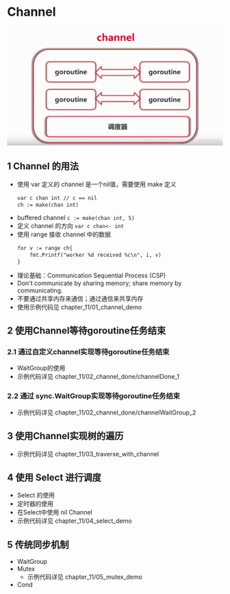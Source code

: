 # Channel

![](images/db313d7a.png)

## 1 Channel 的用法
- 使用 var 定义的 channel 是一个nil值，需要使用 make 定义
   ```
   var c chan int // c == nil
   ch := make(chan int)  
   ```
- buffered channel `c := make(chan int, 5)`
- 定义 channel 的方向 `var c chan<- int`
- 使用 range 接收 channel 中的数据
    ```
    for v := range ch{
        fmt.Printf("worker %d received %c\n", i, v)
    }
    ```
- 理论基础：Communication Sequential Process (CSP)
- Don't communicate by sharing memory; share memory by communicating.
- 不要通过共享内存来通信；通过通信来共享内存
- 使用示例代码见 chapter_11/01_channel_demo

## 2 使用Channel等待goroutine任务结束
### 2.1 通过自定义channel实现等待goroutine任务结束
- WaitGroup的使用
- 示例代码详见 chapter_11/02_channel_done/channelDone_1

### 2.2 通过 sync.WaitGroup实现等待goroutine任务结束
- 示例代码详见 chapter_11/02_channel_done/channelWaitGroup_2

## 3 使用Channel实现树的遍历
- 示例代码详见 chapter_11/03_traverse_with_channel

## 4 使用 Select 进行调度
- Select 的使用
- 定时器的使用
- 在Select中使用 nil Channel
- 示例代码详见 chapter_11/04_select_demo
## 5 传统同步机制
- WaitGroup
- Mutex
  - 示例代码详见 chapter_11/05_mutex_demo
- Cond